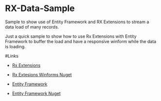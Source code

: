 # RX-Data-Sample
Sample to show use of Entity Framework and RX Extensions to stream a data load of many records.

Just a quick sample to show how to use Rx Extensions with Entity Framework to buffer the load and have a responsive winform while the data is loading.

#Links
* [Rx Extensions](https://msdn.microsoft.com/en-us/data/gg577609.aspx?f=255&MSPPError=-2147217396)
* [Rx Extesions Winforms Nuget](https://www.nuget.org/packages/Rx-WinForms/)

* [Entity Framework](https://msdn.microsoft.com/en-us/data/ef?f=255&MSPPError=-2147217396)
* [Entity Framework Nuget](https://www.nuget.org/packages/EntityFramework/)
